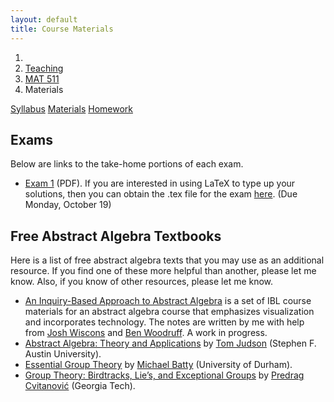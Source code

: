 ```yaml
---
layout: default
title: Course Materials
---
```


<ol class="breadcrumb">
  <li><a href="/"><i class="fa fa-home"></i></a></li>
  <li><a href="/teaching/">Teaching</a></li>
  <li><a href="/teaching/mat511f15">MAT 511</a></li>
  <li class="active">Materials</li>
</ol>

<div class="row">
<div class="col-xs-12">
<div class="btn-group btn-group-justified">
<a class="btn btn-default btn-success" href="{{site.baseurl}}/teaching/mat511f15/syllabus/">Syllabus</a>
<a class="btn btn-default btn-primary" href="{{site.baseurl}}/teaching/mat511f15/materials/">Materials</a>
<a class="btn btn-default btn-warning" href="{{site.baseurl}}/teaching/mat511f15/homework/">Homework</a>
</div>
</div>
</div>

<!--
## Course Notes ##
Below you will find notes and handouts that we have used in class, as well as some other useful stuff.

- Coming soon.

-->

## Exams ##
Below are links to the take-home portions of each exam.

- [Exam 1]({{site.baseurl}}/teaching/mat511f15/Exam1.pdf) (PDF). If you are interested in using LaTeX to type up your solutions, then you can obtain the .tex file for the exam [here]({{site.baseurl}}/teaching/mat511f15/Exam1.tex). (Due Monday, October 19)

## Free Abstract Algebra Textbooks ##
Here is a list of free abstract algebra texts that you may use as an additional resource.  If you find one of these more helpful than another, please let me know.  Also, if you know of other resources, please let me know.

* [An Inquiry-Based Approach to Abstract Algebra](http://dcernst.github.io/IBL-AbstractAlgebra/) is a set of IBL course materials for an abstract algebra course that emphasizes visualization and incorporates technology. The notes are written by me with help from [Josh Wiscons](http://people.hamilton.edu/jwiscons/index.html) and [Ben Woodruff](http://emp.byui.edu/woodruffb/). A work in progress.
* [Abstract Algebra: Theory and Applications](http://abstract.ups.edu/index.html) by [Tom Judson](http://faculty.sfasu.edu/judsontw/) (Stephen F. Austin University).
* [Essential Group Theory](http://bookboon.com/en/textbooks/mathematics/essential-group-theory) by [Michael Batty](http://www.mendeley.com/profiles/michael-batty/) (University of Durham).
* [Group Theory: Birdtracks, Lie’s, and Exceptional Groups](http://www.cns.gatech.edu/GroupTheory/index.html) by [Predrag Cvitanović](https://www.physics.gatech.edu/user/predrag-cvitanovic) (Georgia Tech).
